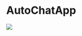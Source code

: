 # AutoChatApp
<img src="https://render.githubusercontent.com/render/math?math=$$x_1(t)=A_1\cos(\Omega_{0_1}t+\phi_1),\ T_1=2\pi/\frac{\pi}{5}=10\\x_2(t)=A_2\cos(\Omega_{0_2}t+\phi_2),\ T_2=2\pi/\frac{8\pi}{5}=\frac{5}{4}$$">
